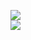 [![](https://img.shields.io/badge/Made%20With-Github%20Spray-lightgrey.svg?style=for-the-badge&logo=github)](https://github.com/Annihil/github-spray#7025)  
[![](https://i.imgur.com/2DrTn0Z.gif)](https://github.com/Annihil/github-spray)